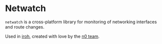 # Netwatch

`netwatch` is a cross-platform library for monitoring of networking interfaces
and route changes.

Used in [iroh](https://github.com/n0-computer/iroh), created with love by the
[n0 team](https://n0.computer/).
